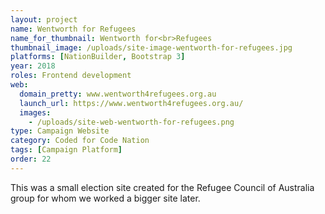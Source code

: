```yaml
---
layout: project
name: Wentworth for Refugees
name_for_thumbnail: Wentworth for<br>Refugees
thumbnail_image: /uploads/site-image-wentworth-for-refugees.jpg
platforms: [NationBuilder, Bootstrap 3]
year: 2018
roles: Frontend development
web:
  domain_pretty: www.wentworth4refugees.org.au
  launch_url: https://www.wentworth4refugees.org.au/
  images:
    - /uploads/site-web-wentworth-for-refugees.png
type: Campaign Website
category: Coded for Code Nation
tags: [Campaign Platform]
order: 22
---
```


This was a small election site created for the Refugee Council of Australia group for whom we worked a bigger site later.